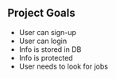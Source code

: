 ## Project Goals
- User can sign-up
- User can login
- Info is stored in DB
- Info is protected
- User needs to look for jobs